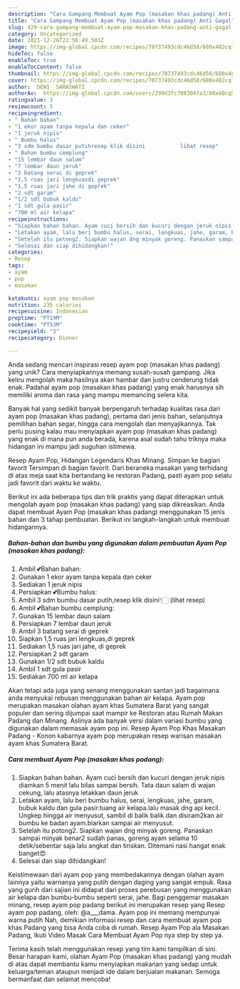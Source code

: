 ```yaml
---
description: "Cara Gampang Membuat Ayam Pop (masakan khas padang) Anti Gagal"
title: "Cara Gampang Membuat Ayam Pop (masakan khas padang) Anti Gagal"
slug: 429-cara-gampang-membuat-ayam-pop-masakan-khas-padang-anti-gagal
category: Uncategorized
date: 2021-12-26T22:56:49.501Z
image: https://img-global.cpcdn.com/recipes/70737493cdc46d58/680x482cq70/ayam-pop-masakan-khas-padang-foto-resep-utama.jpg
hideToc: false
enableToc: true
enableTocContent: false
thumbnail: https://img-global.cpcdn.com/recipes/70737493cdc46d58/680x482cq70/ayam-pop-masakan-khas-padang-foto-resep-utama.jpg
cover: https://img-global.cpcdn.com/recipes/70737493cdc46d58/680x482cq70/ayam-pop-masakan-khas-padang-foto-resep-utama.jpg
author:  DEWI  SARASWATI
authorAv:  https://img-global.cpcdn.com/users/299d3fc708304fa3/60x60cq50/avatar.jpg
ratingvalue: 3
reviewcount: 5
recipeingredient:
- " Bahan bahan"
- "1 ekor ayam tanpa kepala dan ceker"
- "1 jeruk nipis"
- " Bumbu halus"
- "3 sdm bumbu dasar putihresep klik disini           lihat resep"
- " Bahan bumbu cemplung"
- "15 lembar daun salam"
- "7 lembar daun jeruk"
- "3 batang serai di geprek"
- "1,5 ruas jari lengkuasdi geprek"
- "1,5 ruas jari jahe di geprek"
- "2 sdt garam"
- "1/2 sdt bubuk kaldu"
- "1 sdt gula pasir"
- "700 ml air kelapa"
recipeinstructions:
- "Siapkan bahan bahan. Ayam cuci bersih dan kucuri dengan jeruk nipis diamkan 5 menit lalu bilas sampai bersih. Tata daun salam di wajan cekung, lalu atasnya letakkan daun jeruk"
- "Letakan ayam, lalu beri bumbu halus, serai, lengkuas, jahe, garam, bubuk kaldu dan gula pasir.tuang air kelapa.lalu masak dng api kecil. Ungkep hingga air menyusut, sambil di balik balik dan disiram2kan air bumbu ke badan ayam.biarkan sampai air menyusut."
- "Setelah itu potong2. Siapkan wajan dng minyak goreng. Panaskan sampai minyak benar2 sudah panas, goreng ayam selama 10 detik/sebentar saja lalu angkat dan tiriskan. Ditemani nasi hangat enak banget😍"
- "Selesai dan siap dihidangkan!"
categories:
- Resep
tags:
- ayam
- pop
- masakan

katakunci: ayam pop masakan 
nutrition: 235 calories
recipecuisine: Indonesian
preptime: "PT19M"
cooktime: "PT53M"
recipeyield: "3"
recipecategory: Dinner

---
```



Anda sedang mencari inspirasi resep ayam pop (masakan khas padang) yang unik? Cara menyiapkannya memang susah-susah gampang. Jika keliru mengolah maka hasilnya akan hambar dan justru cenderung tidak enak. Padahal ayam pop (masakan khas padang) yang enak harusnya sih memiliki aroma dan rasa yang mampu memancing selera kita.


Banyak hal yang sedikit banyak berpengaruh terhadap kualitas rasa dari ayam pop (masakan khas padang), pertama dari jenis bahan, selanjutnya pemilihan bahan segar, hingga cara mengolah dan menyajikannya. Tak perlu pusing kalau mau menyiapkan ayam pop (masakan khas padang) yang enak di mana pun anda berada, karena asal sudah tahu triknya maka hidangan ini mampu jadi suguhan istimewa.

Resep Ayam Pop, Hidangan Legendaris Khas Minang. Simpan ke bagian favorit Tersimpan di bagian favorit. Dari beraneka masakan yang terhidang di atas meja saat kita bertandang ke restoran Padang, pasti ayam pop selalu jadi favorit dari waktu ke waktu.


Berikut ini ada beberapa tips dan trik praktis yang dapat diterapkan untuk mengolah ayam pop (masakan khas padang) yang siap dikreasikan. Anda dapat membuat Ayam Pop (masakan khas padang) menggunakan 15 jenis bahan dan 3 tahap pembuatan. Berikut ini langkah-langkah untuk membuat hidangannya.

<!--inarticleads1-->

##### Bahan-bahan dan bumbu yang digunakan dalam pembuatan Ayam Pop (masakan khas padang):

1. Ambil  💕Bahan bahan:
1. Gunakan 1 ekor ayam tanpa kepala dan ceker
1. Sediakan 1 jeruk nipis
1. Persiapkan  💕Bumbu halus:
1. Ambil 3 sdm bumbu dasar putih,resep klik disini👇🏻           (lihat resep)
1. Ambil  💕Bahan bumbu cemplung:
1. Gunakan 15 lembar daun salam
1. Persiapkan 7 lembar daun jeruk
1. Ambil 3 batang serai di geprek
1. Siapkan 1,5 ruas jari lengkuas,di geprek
1. Sediakan 1,5 ruas jari jahe, di geprek
1. Persiapkan 2 sdt garam
1. Gunakan 1/2 sdt bubuk kaldu
1. Ambil 1 sdt gula pasir
1. Sediakan 700 ml air kelapa


Akan tetapi ada juga yang senang menggunakan santan jadi bagaimana anda menyukai rebusan menggunakan bahan air kelapa. Ayam pop merupakan masakan olahan ayam khas Sumatera Barat yang sangat populer dan sering dijumpai saat mampir ke Restoran atau Rumah Makan Padang dan Minang. Aslinya ada banyak versi dalam variasi bumbu yang digunakan dalam memasak ayam pop ini. Resep Ayam Pop Khas Masakan Padang - Konon kabarnya ayam pop merupakan resep warisan masakan ayam khas Sumatera Barat. 

<!--inarticleads2-->

##### Cara membuat Ayam Pop (masakan khas padang):

1. Siapkan bahan bahan. Ayam cuci bersih dan kucuri dengan jeruk nipis diamkan 5 menit lalu bilas sampai bersih. Tata daun salam di wajan cekung, lalu atasnya letakkan daun jeruk
1. Letakan ayam, lalu beri bumbu halus, serai, lengkuas, jahe, garam, bubuk kaldu dan gula pasir.tuang air kelapa.lalu masak dng api kecil. Ungkep hingga air menyusut, sambil di balik balik dan disiram2kan air bumbu ke badan ayam.biarkan sampai air menyusut.
1. Setelah itu potong2. Siapkan wajan dng minyak goreng. Panaskan sampai minyak benar2 sudah panas, goreng ayam selama 10 detik/sebentar saja lalu angkat dan tiriskan. Ditemani nasi hangat enak banget😍
1. Selesai dan siap dihidangkan!

Keistimewaan dari ayam pop yang membedakannya dengan olahan ayam lainnya yaitu warnanya yang putih dengan daging yang sangat empuk. Rasa yang gurih dari sajian ini didapat dari proses perebusan yang menggunakan air kelapa dan bumbu-bumbu seperti serai, jahe. Bagi penggemar masakan minang, resep ayam pop padang berikut ini merupakan resep yang Resep ayam pop padang, oleh: @a___dama. Ayam pop ini memang mempunyai warna putih Nah, demikian informasi resep dan cara membuat ayam pop khas Padang yang bisa Anda coba di rumah. Resep Ayam Pop ala Masakan Padang, Ikuti Video Masak Cara Membuat Ayam Pop nya step by step ya. 

Terima kasih telah menggunakan resep yang tim kami tampilkan di sini. Besar harapan kami, olahan Ayam Pop (masakan khas padang) yang mudah di atas dapat membantu kamu menyiapkan makanan yang sedap untuk keluarga/teman ataupun menjadi ide dalam berjualan makanan. Semoga bermanfaat dan selamat mencoba!
